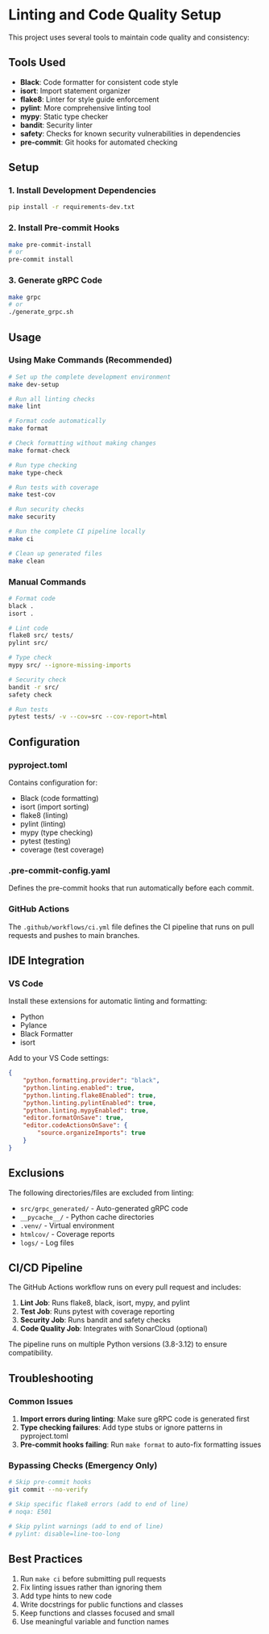 # Linting and Code Quality Setup

This project uses several tools to maintain code quality and consistency:

## Tools Used

- **Black**: Code formatter for consistent code style
- **isort**: Import statement organizer
- **flake8**: Linter for style guide enforcement
- **pylint**: More comprehensive linting tool
- **mypy**: Static type checker
- **bandit**: Security linter
- **safety**: Checks for known security vulnerabilities in dependencies
- **pre-commit**: Git hooks for automated checking

## Setup

### 1. Install Development Dependencies

```bash
pip install -r requirements-dev.txt
```

### 2. Install Pre-commit Hooks

```bash
make pre-commit-install
# or
pre-commit install
```

### 3. Generate gRPC Code

```bash
make grpc
# or
./generate_grpc.sh
```

## Usage

### Using Make Commands (Recommended)

```bash
# Set up the complete development environment
make dev-setup

# Run all linting checks
make lint

# Format code automatically
make format

# Check formatting without making changes
make format-check

# Run type checking
make type-check

# Run tests with coverage
make test-cov

# Run security checks
make security

# Run the complete CI pipeline locally
make ci

# Clean up generated files
make clean
```

### Manual Commands

```bash
# Format code
black .
isort .

# Lint code
flake8 src/ tests/
pylint src/

# Type check
mypy src/ --ignore-missing-imports

# Security check
bandit -r src/
safety check

# Run tests
pytest tests/ -v --cov=src --cov-report=html
```

## Configuration

### pyproject.toml
Contains configuration for:
- Black (code formatting)
- isort (import sorting)
- flake8 (linting)
- pylint (linting)
- mypy (type checking)
- pytest (testing)
- coverage (test coverage)

### .pre-commit-config.yaml
Defines the pre-commit hooks that run automatically before each commit.

### GitHub Actions
The `.github/workflows/ci.yml` file defines the CI pipeline that runs on pull requests and pushes to main branches.

## IDE Integration

### VS Code
Install these extensions for automatic linting and formatting:
- Python
- Pylance
- Black Formatter
- isort

Add to your VS Code settings:
```json
{
    "python.formatting.provider": "black",
    "python.linting.enabled": true,
    "python.linting.flake8Enabled": true,
    "python.linting.pylintEnabled": true,
    "python.linting.mypyEnabled": true,
    "editor.formatOnSave": true,
    "editor.codeActionsOnSave": {
        "source.organizeImports": true
    }
}
```

## Exclusions

The following directories/files are excluded from linting:
- `src/grpc_generated/` - Auto-generated gRPC code
- `__pycache__/` - Python cache directories
- `.venv/` - Virtual environment
- `htmlcov/` - Coverage reports
- `logs/` - Log files

## CI/CD Pipeline

The GitHub Actions workflow runs on every pull request and includes:

1. **Lint Job**: Runs flake8, black, isort, mypy, and pylint
2. **Test Job**: Runs pytest with coverage reporting
3. **Security Job**: Runs bandit and safety checks
4. **Code Quality Job**: Integrates with SonarCloud (optional)

The pipeline runs on multiple Python versions (3.8-3.12) to ensure compatibility.

## Troubleshooting

### Common Issues

1. **Import errors during linting**: Make sure gRPC code is generated first
2. **Type checking failures**: Add type stubs or ignore patterns in pyproject.toml
3. **Pre-commit hooks failing**: Run `make format` to auto-fix formatting issues

### Bypassing Checks (Emergency Only)

```bash
# Skip pre-commit hooks
git commit --no-verify

# Skip specific flake8 errors (add to end of line)
# noqa: E501

# Skip pylint warnings (add to end of line)
# pylint: disable=line-too-long
```

## Best Practices

1. Run `make ci` before submitting pull requests
2. Fix linting issues rather than ignoring them
3. Add type hints to new code
4. Write docstrings for public functions and classes
5. Keep functions and classes focused and small
6. Use meaningful variable and function names
